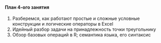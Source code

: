 #### План 4-ого занятия

1. Разберемся, как работают простые и сложные условные конструкции и логические операторы в Excel
2. Идейный разбор задачи на принадлежность точки треугольнику
3. Обзор базовых операций в R; семантика языка, его синтаксис
